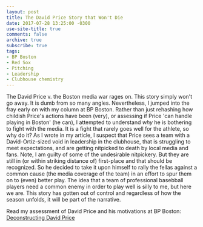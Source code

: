 ```yaml
---
layout: post
title: The David Price Story that Won't Die
date: 2017-07-28 13:25:00 -0300
use-site-title: true
comments: false
archive: true
subscribe: true
tags:
- BP Boston
- Red Sox
- Pitching
- Leadership
- Clubhouse chemistry
---
```


The David Price v. the Boston media war rages on. This story simply won't go away. It is dumb from so many angles. Nevertheless,
I jumped into the fray early on with my column at BP Boston. Rather than just rehashing how childish Price's actions have been (very),
or assessing if Price 'can handle playing in Boston' (he can), I attempted to understand *why* he is bothering to fight with the
media. It is a fight that rarely goes well for the athlete, so why do it? As I wrote in my article, I suspect that Price sees 
a team with a David-Ortiz-sized void in leadership in the clubhouse, that is struggling to meet expectations, and are getting 
nitpicked to death by local media and fans. Note, I am guilty of some of the undesirable nitpickery. But they are still in 
(or within striking distance of) first-place and that should be recognized. So he decided to take it upon himself to rally 
the fellas against a common cause (the media coverage of the team) in an effort to spur them on to (even) better play. The idea
that a team of professional basebball players need a common enemy in order to play well is silly to me, but here we are. This 
story has gotten out of control and regardless of how the season unfolds, it will be part of the narrative. 

Read my assessment of David Price and his motivations at BP Boston: <a href = "http://boston.locals.baseballprospectus.com/2017/07/25/deconstructing-david-price/" target = "_blank"> Deconstructing David Price</a>